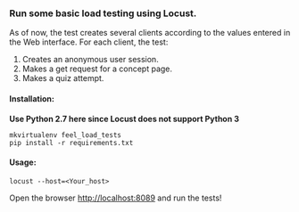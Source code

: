 ### Run some basic load testing using Locust. 

As of now, the test creates several clients according to the values entered in the Web interface. For each client, the test: 

1. Creates an anonymous user session.
2. Makes a get request for a concept page. 
3. Makes a quiz attempt. 

#### Installation: 

**Use Python 2.7 here since Locust does not support Python 3**

    mkvirtualenv feel_load_tests
    pip install -r requirements.txt


#### Usage: 

    locust --host=<Your_host> 

Open the browser [http://localhost:8089](http://localhost:8089) and run the tests!


